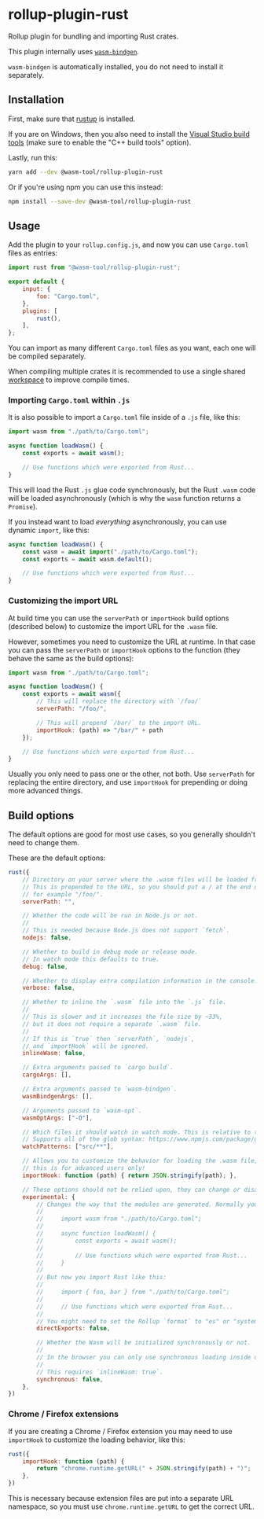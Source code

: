 # rollup-plugin-rust

Rollup plugin for bundling and importing Rust crates.

This plugin internally uses [`wasm-bindgen`](https://rustwasm.github.io/docs/wasm-bindgen/).

`wasm-bindgen` is automatically installed, you do not need to install it separately.

## Installation

First, make sure that [rustup](https://rustup.rs/) is installed.

If you are on Windows, then you also need to install the [Visual Studio build tools](https://visualstudio.microsoft.com/thank-you-downloading-visual-studio/?sku=BuildTools&rel=16) (make sure to enable the "C++ build tools" option).

Lastly, run this:

```sh
yarn add --dev @wasm-tool/rollup-plugin-rust
```

Or if you're using npm you can use this instead:

```sh
npm install --save-dev @wasm-tool/rollup-plugin-rust
```

## Usage

Add the plugin to your `rollup.config.js`, and now you can use `Cargo.toml` files as entries:

```js
import rust from "@wasm-tool/rollup-plugin-rust";

export default {
    input: {
        foo: "Cargo.toml",
    },
    plugins: [
        rust(),
    ],
};
```

You can import as many different `Cargo.toml` files as you want, each one will be compiled separately.

When compiling multiple crates it is recommended to use a single shared [workspace](https://doc.rust-lang.org/cargo/reference/manifest.html#the-workspace-section) to improve compile times.

### Importing `Cargo.toml` within `.js`

It is also possible to import a `Cargo.toml` file inside of a `.js` file, like this:

```js
import wasm from "./path/to/Cargo.toml";

async function loadWasm() {
    const exports = await wasm();

    // Use functions which were exported from Rust...
}
```

This will load the Rust `.js` glue code synchronously, but the Rust `.wasm` code will be loaded asynchronously (which is why the `wasm` function returns a `Promise`).

If you instead want to load *everything* asynchronously, you can use dynamic `import`, like this:

```js
async function loadWasm() {
    const wasm = await import("./path/to/Cargo.toml");
    const exports = await wasm.default();

    // Use functions which were exported from Rust...
}
```

### Customizing the import URL

At build time you can use the `serverPath` or `importHook` build options (described below) to customize the import URL for the `.wasm` file.

However, sometimes you need to customize the URL at runtime. In that case you can pass the `serverPath` or `importHook` options to the function (they behave the same as the build options):

```js
import wasm from "./path/to/Cargo.toml";

async function loadWasm() {
    const exports = await wasm({
        // This will replace the directory with `/foo/`
        serverPath: "/foo/",

        // This will prepend `/bar/` to the import URL.
        importHook: (path) => "/bar/" + path
    });

    // Use functions which were exported from Rust...
}
```

Usually you only need to pass one or the other, not both. Use `serverPath` for replacing the entire directory, and use `importHook` for prepending or doing more advanced things.

## Build options

The default options are good for most use cases, so you generally shouldn't need to change them.

These are the default options:

```js
rust({
    // Directory on your server where the .wasm files will be loaded from.
    // This is prepended to the URL, so you should put a / at the end of the directory,
    // for example "/foo/".
    serverPath: "",

    // Whether the code will be run in Node.js or not.
    //
    // This is needed because Node.js does not support `fetch`.
    nodejs: false,

    // Whether to build in debug mode or release mode.
    // In watch mode this defaults to true.
    debug: false,

    // Whether to display extra compilation information in the console.
    verbose: false,

    // Whether to inline the `.wasm` file into the `.js` file.
    //
    // This is slower and it increases the file size by ~33%,
    // but it does not require a separate `.wasm` file.
    //
    // If this is `true` then `serverPath`, `nodejs`,
    // and `importHook` will be ignored.
    inlineWasm: false,

    // Extra arguments passed to `cargo build`.
    cargoArgs: [],

    // Extra arguments passed to `wasm-bindgen`.
    wasmBindgenArgs: [],

    // Arguments passed to `wasm-opt`.
    wasmOptArgs: ["-O"],

    // Which files it should watch in watch mode. This is relative to the Cargo.toml file.
    // Supports all of the glob syntax: https://www.npmjs.com/package/glob
    watchPatterns: ["src/**"],

    // Allows you to customize the behavior for loading the .wasm file,
    // this is for advanced users only!
    importHook: function (path) { return JSON.stringify(path); },

    // These options should not be relied upon, they can change or disappear in future versions.
    experimental: {
        // Changes the way that the modules are generated. Normally you import Rust like this:
        //
        //     import wasm from "./path/to/Cargo.toml";
        //
        //     async function loadWasm() {
        //         const exports = await wasm();
        //
        //         // Use functions which were exported from Rust...
        //     }
        //
        // But now you import Rust like this:
        //
        //     import { foo, bar } from "./path/to/Cargo.toml";
        //
        //     // Use functions which were exported from Rust...
        //
        // You might need to set the Rollup `format` to "es" or "system".
        directExports: false,

        // Whether the Wasm will be initialized synchronously or not.
        //
        // In the browser you can only use synchronous loading inside of Workers.
        //
        // This requires `inlineWasm: true`.
        synchronous: false,
    },
})
```

### Chrome / Firefox extensions

If you are creating a Chrome / Firefox extension you may need to use `importHook` to customize the loading behavior, like this:

```js
rust({
    importHook: function (path) {
        return "chrome.runtime.getURL(" + JSON.stringify(path) + ")";
    },
})
```

This is necessary because extension files are put into a separate URL namespace, so you must use `chrome.runtime.getURL` to get the correct URL.
